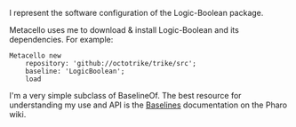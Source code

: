 I represent the software configuration of the Logic-Boolean package.

Metacello uses me to download & install Logic-Boolean and its dependencies.  For example:

```Smalltalk
Metacello new
	repository: 'github://octotrike/trike/src';
	baseline: 'LogicBoolean';
	load
```

I'm a very simple subclass of BaselineOf.  The best resource for understanding my use and API is the [Baselines](https://github.com/pharo-open-documentation/pharo-wiki/blob/master/General/Baselines.md) documentation on the Pharo wiki.
